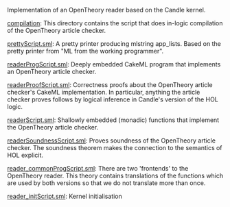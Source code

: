 Implementation of an OpenTheory reader based on the Candle kernel.

[compilation](compilation):
This directory contains the script that does in-logic compilation of
the OpenTheory article checker.

[prettyScript.sml](prettyScript.sml):
A pretty printer producing mlstring app_lists.
Based on the pretty printer from "ML from the working programmer".

[readerProgScript.sml](readerProgScript.sml):
Deeply embedded CakeML program that implements an OpenTheory article
checker.

[readerProofScript.sml](readerProofScript.sml):
Correctness proofs about the OpenTheory article checker's CakeML
implementation. In particular, anything the article checker proves
follows by logical inference in Candle's version of the HOL logic.

[readerScript.sml](readerScript.sml):
Shallowly embedded (monadic) functions that implement the OpenTheory
article checker.

[readerSoundnessScript.sml](readerSoundnessScript.sml):
Proves soundness of the OpenTheory article checker. The soundness
theorem makes the connection to the semantics of HOL explicit.

[reader_commonProgScript.sml](reader_commonProgScript.sml):
There are two 'frontends' to the OpenTheory reader. This theory contains
translations of the functions which are used by both versions so that we
do not translate more than once.

[reader_initScript.sml](reader_initScript.sml):
Kernel initialisation
